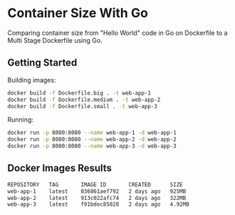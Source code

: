 # Container Size With Go
Comparing container size from "Hello World" code in Go on Dockerfile to a Multi Stage Dockerfile using Go.

## Getting Started

Building images:
```bash
docker build -f Dockerfile.big . -t web-app-1
docker build -f Dockerfile.medium . -t web-app-2
docker build -f Dockerfile.small . -t web-app-3
```

Running:
```bash
docker run -p 8080:8080 --name web-app-1 -d web-app-1
docker run -p 8080:8080 --name web-app-2 -d web-app-2
docker run -p 8080:8080 --name web-app-3 -d web-app-3
```

## Docker Images Results
```bash
REPOSITORY   TAG       IMAGE ID       CREATED      SIZE
web-app-1    latest    036861aef792   2 days ago   925MB
web-app-2    latest    913c022afc74   2 days ago   322MB
web-app-3    latest    f91bdec85028   2 days ago   4.92MB
```